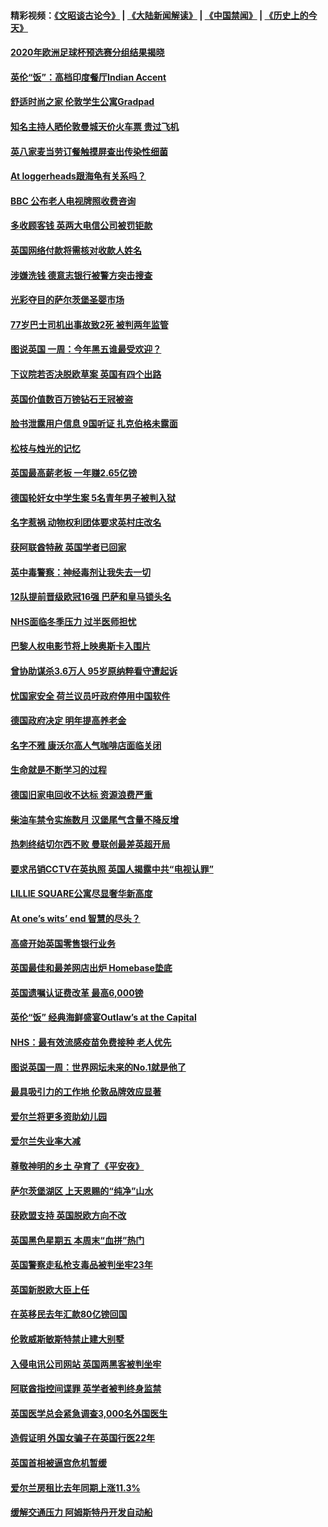 #### 精彩视频：[《文昭谈古论今》](https://github.com/gfw-breaker/wenzhao/blob/master/README.md?t=12030331) | [《大陆新闻解读》](https://github.com/gfw-breaker/ntdtv-comedy/blob/master/README.md?t=12030331) | [《中国禁闻》](https://github.com/gfw-breaker/ntdtv-news/blob/master/README.md?t=12030331) | [《历史上的今天》](https://github.com/gfw-breaker/today-in-history/blob/master/README.md?t=12030331) 

#### [2020年欧洲足球杯预选赛分组结果揭晓](../pages/nsc974/n10887348.md?t=12030331) 

#### [英伦“饭”：高档印度餐厅Indian Accent](../pages/nsc974/n10887152.md?t=12030331) 

#### [舒适时尚之家 伦敦学生公寓Gradpad](../pages/nsc974/n10887125.md?t=12030331) 

#### [知名主持人晒伦敦曼城天价火车票 贵过飞机](../pages/nsc974/n10887062.md?t=12030331) 

#### [英八家麦当劳订餐触摸屏查出传染性细菌](../pages/nsc974/n10886684.md?t=12030331) 

#### [At loggerheads跟海龟有关系吗？](../pages/nsc974/n10883586.md?t=12030331) 

#### [BBC 公布老人电视牌照收费咨询](../pages/nsc974/n10883556.md?t=12030331) 

#### [多收顾客钱 英两大电信公司被罚钜款](../pages/nsc974/n10883526.md?t=12030331) 

#### [英国网络付款将需核对收款人姓名](../pages/nsc974/n10883510.md?t=12030331) 

#### [涉嫌洗钱 德意志银行被警方突击搜查](../pages/nsc974/n10881516.md?t=12030331) 

#### [光彩夺目的萨尔茨堡圣婴市场](../pages/nsc974/n10881904.md?t=12030331) 

#### [77岁巴士司机出事故致2死 被判两年监管](../pages/nsc974/n10881843.md?t=12030331) 

#### [图说英国 一周：今年黑五谁最受欢迎？](../pages/nsc974/n10881815.md?t=12030331) 

#### [下议院若否决脱欧草案 英国有四个出路](../pages/nsc974/n10881130.md?t=12030331) 

#### [英国价值数百万镑钻石王冠被盗](../pages/nsc974/n10881169.md?t=12030331) 

#### [脸书泄露用户信息 9国听证 扎克伯格未露面](../pages/nsc974/n10881125.md?t=12030331) 

#### [松枝与烛光的记忆](../pages/nsc974/n10881139.md?t=12030331) 

#### [英国最高薪老板 一年赚2.65亿镑](../pages/nsc974/n10881230.md?t=12030331) 

#### [德国轮奸女中学生案 5名青年男子被判入狱](../pages/nsc974/n10880979.md?t=12030331) 

#### [名字惹祸  动物权利团体要求英村庄改名](../pages/nsc974/n10881160.md?t=12030331) 

#### [获阿联酋特赦 英国学者已回家](../pages/nsc974/n10881153.md?t=12030331) 

#### [英中毒警察：神经毒剂让我失去一切](../pages/nsc974/n10881143.md?t=12030331) 

#### [12队提前晋级欧冠16强 巴萨和皇马锁头名](../pages/nsc974/n10880196.md?t=12030331) 

#### [NHS面临冬季压力 过半医师担忧](../pages/nsc974/n10879741.md?t=12030331) 

#### [巴黎人权电影节将上映奥斯卡入围片](../pages/nsc974/n10878917.md?t=12030331) 

#### [曾协助谋杀3.6万人 95岁原纳粹看守遭起诉](../pages/nsc974/n10878873.md?t=12030331) 

#### [忧国家安全 荷兰议员吁政府停用中国软件](../pages/nsc974/n10878705.md?t=12030331) 

#### [德国政府决定 明年提高养老金](../pages/nsc974/n10877273.md?t=12030331) 

#### [名字不雅 康沃尔高人气咖啡店面临关闭](../pages/nsc974/n10877462.md?t=12030331) 

#### [生命就是不断学习的过程](../pages/nsc974/n10877459.md?t=12030331) 

#### [德国旧家电回收不达标 资源浪费严重](../pages/nsc974/n10877132.md?t=12030331) 

#### [柴油车禁令实施数月 汉堡尾气含量不降反增](../pages/nsc974/n10877082.md?t=12030331) 

#### [热刺终结切尔西不败 曼联创最差英超开局](../pages/nsc974/n10873883.md?t=12030331) 

#### [要求吊销CCTV在英执照 英国人揭露中共“电视认罪”](../pages/nsc974/n10873615.md?t=12030331) 

#### [LILLIE SQUARE公寓尽显奢华新高度](../pages/nsc974/n10873631.md?t=12030331) 

#### [At one’s wits’ end 智慧的尽头？](../pages/nsc974/n10871446.md?t=12030331) 

#### [高盛开始英国零售银行业务](../pages/nsc974/n10871431.md?t=12030331) 

#### [英国最佳和最差网店出炉 Homebase垫底](../pages/nsc974/n10871402.md?t=12030331) 

#### [英国遗嘱认证费改革 最高6,000镑](../pages/nsc974/n10871381.md?t=12030331) 

#### [英伦“饭” 经典海鲜盛宴Outlaw’s at the Capital](../pages/nsc974/n10871348.md?t=12030331) 

#### [NHS：最有效流感疫苗免费接种 老人优先](../pages/nsc974/n10871342.md?t=12030331) 

#### [图说英国一周：世界网坛未来的No.1就是他了](../pages/nsc974/n10871298.md?t=12030331) 

#### [最具吸引力的工作地 伦敦品牌效应显著](../pages/nsc974/n10871267.md?t=12030331) 

#### [爱尔兰将更多资助幼儿园](../pages/nsc974/n10870662.md?t=12030331) 

#### [爱尔兰失业率大减](../pages/nsc974/n10870646.md?t=12030331) 

#### [尊敬神明的乡土 孕育了《平安夜》](../pages/nsc974/n10870591.md?t=12030331) 

#### [萨尔茨堡湖区 上天恩赐的“纯净”山水](../pages/nsc974/n10870541.md?t=12030331) 

#### [获欧盟支持 英国脱欧方向不改](../pages/nsc974/n10868925.md?t=12030331) 

#### [英国黑色星期五 本周末“血拼”热门](../pages/nsc974/n10869011.md?t=12030331) 

#### [英国警察走私枪支毒品被判坐牢23年](../pages/nsc974/n10869001.md?t=12030331) 

#### [英国新脱欧大臣上任](../pages/nsc974/n10868995.md?t=12030331) 

#### [在英移民去年汇款80亿镑回国](../pages/nsc974/n10868991.md?t=12030331) 

#### [伦敦威斯敏斯特禁止建大别墅](../pages/nsc974/n10868984.md?t=12030331) 

#### [入侵电讯公司网站 英国两黑客被判坐牢](../pages/nsc974/n10868975.md?t=12030331) 

#### [阿联酋指控间谍罪 英学者被判终身监禁](../pages/nsc974/n10868962.md?t=12030331) 

#### [英国医学总会紧急调查3,000名外国医生](../pages/nsc974/n10868955.md?t=12030331) 

#### [造假证明 外国女骗子在英国行医22年](../pages/nsc974/n10868930.md?t=12030331) 

#### [英国首相被逼宫危机暂缓](../pages/nsc974/n10868928.md?t=12030331) 

#### [爱尔兰房租比去年同期上涨11.3%](../pages/nsc974/n10868324.md?t=12030331) 

#### [缓解交通压力 阿姆斯特丹开发自动船](../pages/nsc974/n10868300.md?t=12030331) 

